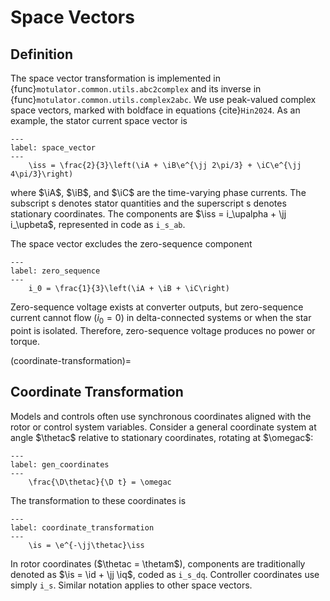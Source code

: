 # Space Vectors

## Definition

The space vector transformation is implemented in {func}`motulator.common.utils.abc2complex` and its inverse in {func}`motulator.common.utils.complex2abc`. We use peak-valued complex space vectors, marked with boldface in equations {cite}`Hin2024`. As an example, the stator current space vector is

```{math}
---
label: space_vector
---
    \iss = \frac{2}{3}\left(\iA + \iB\e^{\jj 2\pi/3} + \iC\e^{\jj 4\pi/3}\right)
```

where $\iA$, $\iB$, and $\iC$ are the time-varying phase currents. The subscript s denotes stator quantities and the superscript s denotes stationary coordinates. The components are $\iss = i_\upalpha + \jj i_\upbeta$, represented in code as `i_s_ab`.

The space vector excludes the zero-sequence component

```{math}
---
label: zero_sequence
---
    i_0 = \frac{1}{3}\left(\iA + \iB + \iC\right)
```

Zero-sequence voltage exists at converter outputs, but zero-sequence current cannot flow ($i_0 = 0$) in delta-connected systems or when the star point is isolated. Therefore, zero-sequence voltage produces no power or torque.

(coordinate-transformation)=

## Coordinate Transformation

Models and controls often use synchronous coordinates aligned with the rotor or control system variables. Consider a general coordinate system at angle $\thetac$ relative to stationary coordinates, rotating at $\omegac$:

```{math}
---
label: gen_coordinates
---
    \frac{\D\thetac}{\D t} = \omegac
```

The transformation to these coordinates is

```{math}
---
label: coordinate_transformation
---
    \is = \e^{-\jj\thetac}\iss
```

In rotor coordinates ($\thetac = \thetam$), components are traditionally denoted as $\is = \id + \jj \iq$, coded as `i_s_dq`. Controller coordinates use simply `i_s`. Similar notation applies to other space vectors.

